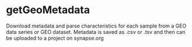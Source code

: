 # getGeoMetadata
Download metadata and parse characteristics for each sample from a GEO data series or GEO dataset. Metadata is saved as .csv or .tsv and then can be uploaded to a project on synapse.org
